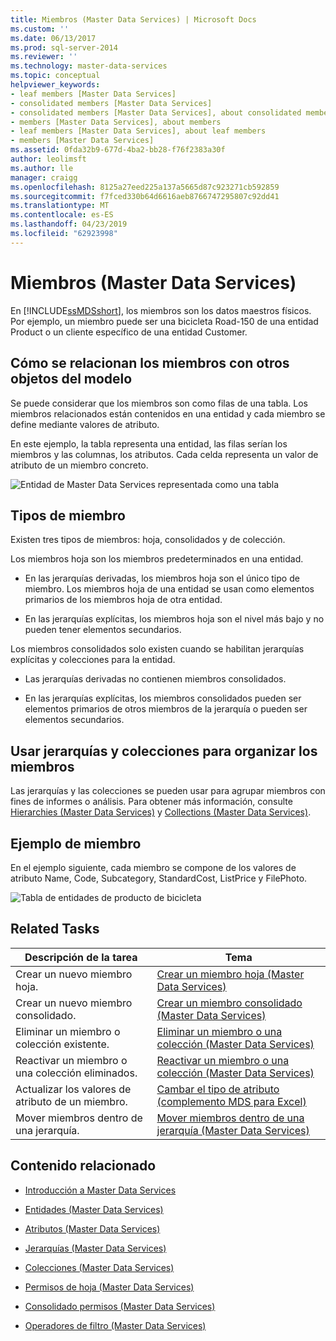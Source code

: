 ```yaml
---
title: Miembros (Master Data Services) | Microsoft Docs
ms.custom: ''
ms.date: 06/13/2017
ms.prod: sql-server-2014
ms.reviewer: ''
ms.technology: master-data-services
ms.topic: conceptual
helpviewer_keywords:
- leaf members [Master Data Services]
- consolidated members [Master Data Services]
- consolidated members [Master Data Services], about consolidated members
- members [Master Data Services], about members
- leaf members [Master Data Services], about leaf members
- members [Master Data Services]
ms.assetid: 0fda32b9-677d-4ba2-bb28-f76f2383a30f
author: leolimsft
ms.author: lle
manager: craigg
ms.openlocfilehash: 8125a27eed225a137a5665d87c923271cb592859
ms.sourcegitcommit: f7fced330b64d6616aeb8766747295807c92dd41
ms.translationtype: MT
ms.contentlocale: es-ES
ms.lasthandoff: 04/23/2019
ms.locfileid: "62923998"
---
```

# <a name="members-master-data-services"></a>Miembros (Master Data Services)
  En [!INCLUDE[ssMDSshort](../includes/ssmdsshort-md.md)], los miembros son los datos maestros físicos. Por ejemplo, un miembro puede ser una bicicleta Road-150 de una entidad Product o un cliente específico de una entidad Customer.  
  
## <a name="how-members-relate-to-other-model-objects"></a>Cómo se relacionan los miembros con otros objetos del modelo  
 Se puede considerar que los miembros son como filas de una tabla. Los miembros relacionados están contenidos en una entidad y cada miembro se define mediante valores de atributo.  
  
 En este ejemplo, la tabla representa una entidad, las filas serían los miembros y las columnas, los atributos. Cada celda representa un valor de atributo de un miembro concreto.  
  
 ![Entidad de Master Data Services representada como una tabla](../../2014/master-data-services/media/mds-conc-entity-table.gif "Entidad de Master Data Services representada como una tabla")  
  
## <a name="member-types"></a>Tipos de miembro  
 Existen tres tipos de miembros: hoja, consolidados y de colección.  
  
 Los miembros hoja son los miembros predeterminados en una entidad.  
  
-   En las jerarquías derivadas, los miembros hoja son el único tipo de miembro. Los miembros hoja de una entidad se usan como elementos primarios de los miembros hoja de otra entidad.  
  
-   En las jerarquías explícitas, los miembros hoja son el nivel más bajo y no pueden tener elementos secundarios.  
  
 Los miembros consolidados solo existen cuando se habilitan jerarquías explícitas y colecciones para la entidad.  
  
-   Las jerarquías derivadas no contienen miembros consolidados.  
  
-   En las jerarquías explícitas, los miembros consolidados pueden ser elementos primarios de otros miembros de la jerarquía o pueden ser elementos secundarios.  
  
## <a name="use-hierarchies-and-collections-to-organize-members"></a>Usar jerarquías y colecciones para organizar los miembros  
 Las jerarquías y las colecciones se pueden usar para agrupar miembros con fines de informes o análisis. Para obtener más información, consulte [Hierarchies &#40;Master Data Services&#41;](hierarchies-master-data-services.md) y [Collections &#40;Master Data Services&#41;](../../2014/master-data-services/collections-master-data-services.md).  
  
## <a name="member-example"></a>Ejemplo de miembro  
 En el ejemplo siguiente, cada miembro se compone de los valores de atributo Name, Code, Subcategory, StandardCost, ListPrice y FilePhoto.  
  
 ![Tabla de entidades de producto de bicicleta](../../2014/master-data-services/media/mds-conc-entity-table-w-data.gif "Tabla de entidades de producto de bicicleta")  
  
## <a name="related-tasks"></a>Related Tasks  
  
|Descripción de la tarea|Tema|  
|----------------------|-----------|  
|Crear un nuevo miembro hoja.|[Crear un miembro hoja &#40;Master Data Services&#41;](../../2014/master-data-services/create-a-leaf-member-master-data-services.md)|  
|Crear un nuevo miembro consolidado.|[Crear un miembro consolidado &#40;Master Data Services&#41;](../../2014/master-data-services/create-a-consolidated-member-master-data-services.md)|  
|Eliminar un miembro o colección existente.|[Eliminar un miembro o una colección &#40;Master Data Services&#41;](../../2014/master-data-services/delete-a-member-or-collection-master-data-services.md)|  
|Reactivar un miembro o una colección eliminados.|[Reactivar un miembro o una colección &#40;Master Data Services&#41;](../../2014/master-data-services/reactivate-a-member-or-collection-master-data-services.md)|  
|Actualizar los valores de atributo de un miembro.|[Cambar el tipo de atributo &#40;complemento MDS para Excel&#41;](microsoft-excel-add-in/change-the-attribute-type-mds-add-in-for-excel.md)|  
|Mover miembros dentro de una jerarquía.|[Mover miembros dentro de una jerarquía &#40;Master Data Services&#41;](../../2014/master-data-services/move-members-within-a-hierarchy-master-data-services.md)|  
  
## <a name="related-content"></a>Contenido relacionado  
  
-   [Introducción a Master Data Services](master-data-services-overview-mds.md)  
  
-   [Entidades &#40;Master Data Services&#41;](../../2014/master-data-services/entities-master-data-services.md)  
  
-   [Atributos &#40;Master Data Services&#41;](../../2014/master-data-services/attributes-master-data-services.md)  
  
-   [Jerarquías &#40;Master Data Services&#41;](hierarchies-master-data-services.md)  
  
-   [Colecciones &#40;Master Data Services&#41;](../../2014/master-data-services/collections-master-data-services.md)  
  
-   [Permisos de hoja &#40;Master Data Services&#41;](../../2014/master-data-services/leaf-permissions-master-data-services.md)  
  
-   [Consolidado permisos &#40;Master Data Services&#41;](../../2014/master-data-services/consolidated-permissions-master-data-services.md)  
  
-   [Operadores de filtro &#40;Master Data Services&#41;](../../2014/master-data-services/filter-operators-master-data-services.md)  
  
  

